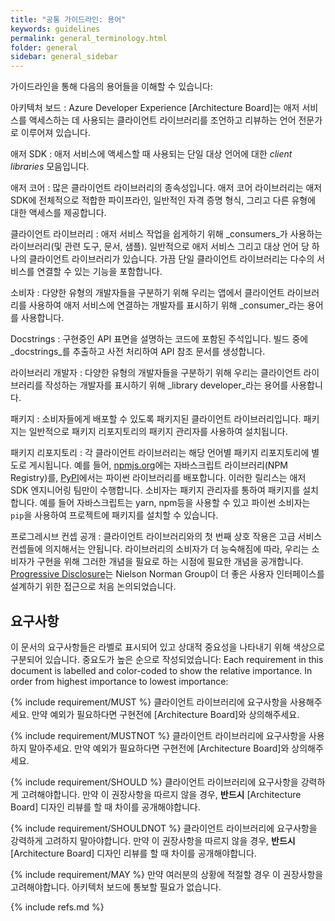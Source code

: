```yaml
---
title: "공통 가이드라인: 용어"
keywords: guidelines
permalink: general_terminology.html
folder: general
sidebar: general_sidebar
---
```


가이드라인을 통해 다음의 용어들을 이해할 수 있습니다:

아키텍처 보드
: Azure Developer Experience [Architecture Board]는 애저 서비스를 액세스하는 데 사용되는 클라이언트 라이브러리를 조언하고 리뷰하는 언어 전문가로 이루어져 있습니다.

애저 SDK
: 애저 서비스에 액세스할 때 사용되는 단일 대상 언어에 대한 _client libraries_ 모음입니다.

애저 코어
: 많은 클라이언트 라이브러리의 종속성입니다. 애저 코어 라이브러리는 애저 SDK에 전체적으로 적합한 파이프라인, 일반적인 자격 증명 형식, 그리고 다른 유형에 대한 액세스를 제공합니다.

클라이언트 라이브러리
: 애저 서비스 작업을 쉽게하기 위해 _consumers_가 사용하는 라이브러리(및 관련 도구, 문서, 샘플). 일반적으로 애저 서비스 그리고 대상 언어 당 하나의 클라이언트 라이브러리가 있습니다. 가끔 단일 클라이언트 라이브러리는 다수의 서비스를 연결할 수 있는 기능을 포함합니다.

소비자
: 다양한 유형의 개발자들을 구분하기 위해 우리는 앱에서 클라이언트 라이브러리를 사용하여 애저 서비스에 연결하는 개발자를 표시하기 위해 _consumer_라는 용어를 사용합니다. 

Docstrings
: 구현중인 API 표면을 설명하는 코드에 포함된 주석입니다. 빌드 중에 _docstrings_를 추출하고 사전 처리하여 API 참조 문서를 생성합니다.

라이브러리 개발자
: 다양한 유형의 개발자들을 구분하기 위해 우리는 클라이언트 라이브러리를 작성하는 개발자를 표시하기 위해 _library developer_라는 용어를 사용합니다.

패키지
: 소비자들에게 배포할 수 있도록 패키지된 클라이언트 라이브러리입니다. 패키지는 일반적으로 패키지 리포지토리의 패키지 관리자를 사용하여 설치됩니다.

패키지 리포지토리
: 각 클라이언트 라이브러리는 해당 언어별 패키지 리포지토리에 별도로 게시됩니다. 예를 들어, [npmjs.org](https://npmjs.org)에는 자바스크립트 라이브러리(NPM Registry)를, [PyPI](https://pypi.org/)에서는 파이썬 라이브러리를 배포합니다. 이러한 릴리스는 애저 SDK 엔지니어링 팀만이 수행합니다. 소비자는 패키지 관리자를 통하여 패키지를 설치합니다. 예를 들어 자바스크립트는 yarn, npm등을 사용할 수 있고 파이썬 소비자는 `pip`을 사용하여 프로젝트에 패키지를 설치할 수 있습니다.

프로그레시브 컨셉 공개
: 클라이언트 라이브러리와의 첫 번째 상호 작용은 고급 서비스 컨셉들에 의지해서는 안됩니다. 라이브러리의 소비자가 더 능숙해짐에 따라, 우리는 소비자가 구현을 위해 그러한 개념을 필요로 하는 시점에 필요한 개념을 공개합니다. [Progressive Disclosure]는 Nielson Norman Group이 더 좋은 사용자 인터페이스를 설계하기 위한 접근으로 처음 논의되었습니다. 

## 요구사항

이 문서의 요구사항들은 라벨로 표시되어 있고 상대적 중요성을 나타내기 위해 색상으로 구분되어 있습니다. 중요도가 높은 순으로 작성되었습니다:
Each requirement in this document is labelled and color-coded to show the relative importance.  In order from highest importance to lowest importance:

{% include requirement/MUST %} 클라이언트 라이브러리에 요구사항을 사용해주세요. 만약 예외가 필요하다면 구현전에 [Architecture Board]와 상의해주세요.

{% include requirement/MUSTNOT %} 클라이언트 라이브러리에 요구사항을 사용하지 말아주세요. 만약 예외가 필요하다면 구현전에 [Architecture Board]와 상의해주세요.

{% include requirement/SHOULD %} 클라이언트 라이브러리에 요구사항을 강력하게 고려해야합니다. 만약 이 권장사항을 따르지 않을 경우, **반드시** [Architecture Board] 디자인 리뷰를 할 때 차이를 공개해야합니다.

{% include requirement/SHOULDNOT %} 클라이언트 라이브러리에 요구사항을 강력하게 고려하지 말아야합니다. 만약 이 권장사항을 따르지 않을 경우, **반드시** [Architecture Board] 디자인 리뷰를 할 때 차이를 공개해야합니다.

{% include requirement/MAY %} 만약 여러분의 상황에 적절할 경우 이 권장사항을 고려해야합니다. 아키텍처 보드에 통보할 필요가 없습니다. 

{% include refs.md %}

[Progressive Disclosure]: https://www.nngroup.com/articles/progressive-disclosure/
